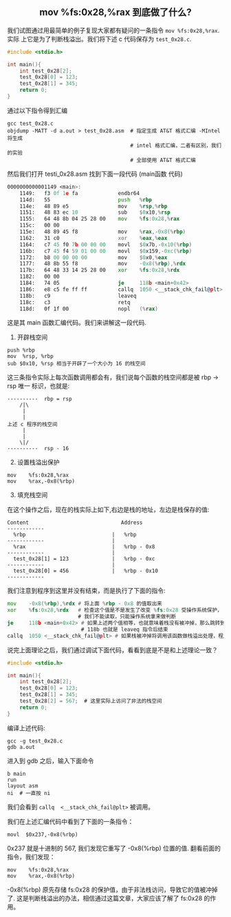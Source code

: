 ## <center>mov %fs:0x28,%rax 到底做了什么?</center>

我们试图通过用最简单的例子复现大家都有疑问的一条指令  `mov %fs:0x28,%rax`. 实际
上它是为了判断栈溢出。我们将下述 c 代码保存为 `test_0x28.c`.

```c
#include <stdio.h>

int main(){
    int test_0x28[2];
    test_0x28[0] = 123;
    test_0x28[1] = 345;
    return 0;
}
```

通过以下指令得到汇编

```shell
gcc test_0x28.c
objdump -MATT -d a.out > test_0x28.asm  # 指定生成 AT&T 格式汇编 -MIntel 将生成
                                        # intel 格式汇编，二者有区别，我们的实验
                                        # 全部使用 AT&T 格式汇编
```

然后我们打开 testi\_0x28.asm 找到下面一段代码 (main函数 代码)

```asm
0000000000001149 <main>:
    1149:	f3 0f 1e fa          	endbr64
    114d:	55                   	push   %rbp
    114e:	48 89 e5             	mov    %rsp,%rbp
    1151:	48 83 ec 10          	sub    $0x10,%rsp
    1155:	64 48 8b 04 25 28 00 	mov    %fs:0x28,%rax
    115c:	00 00
    115e:	48 89 45 f8          	mov    %rax,-0x8(%rbp)
    1162:	31 c0                	xor    %eax,%eax
    1164:	c7 45 f0 7b 00 00 00 	movl   $0x7b,-0x10(%rbp)
    116b:	c7 45 f4 59 01 00 00 	movl   $0x159,-0xc(%rbp)
    1172:	b8 00 00 00 00       	mov    $0x0,%eax
    1177:	48 8b 55 f8          	mov    -0x8(%rbp),%rdx
    117b:	64 48 33 14 25 28 00 	xor    %fs:0x28,%rdx
    1182:	00 00
    1184:	74 05                	je     118b <main+0x42>
    1186:	e8 c5 fe ff ff       	callq  1050 <__stack_chk_fail@plt>
    118b:	c9                   	leaveq
    118c:	c3                   	retq
    118d:	0f 1f 00             	nopl   (%rax)
```

这是其 main 函数汇编代码。我们来讲解这一段代码.

1. 开辟栈空间

```shell
push %rbp
mov  %rsp, %rbp
sub $0x10, %rsp 相当于开辟了一个大小为 16 的栈空间
```

这三条指令实际上每次函数调用都会有，我们说每个函数的栈空间都是被 rbp -> rsp 唯一
标识，也就是:

```shell
----------  rbp = rsp
    /|\
     |
     |
上述 c 程序的栈空间
     |
     |
    \|/
----------  rsp - 16
```

2. 设置栈溢出保护

```shell
mov    %fs:0x28,%rax
mov    %rax,-0x8(%rbp)
```

3. 填充栈空间

在这个操作之后，现在的栈实际上如下,右边是栈的地址，左边是栈保存的值:

```shell
Content                              Address
------------
  %rbp                            |   %rbp
------------                      |
  %rax                            |   %rbp - 0x8
------------                      |
  test_0x28[1] = 123              |   %rbp - 0xc
------------                      |
  test_0x28[0] = 456              |   %rbp - 0x10
------------
```

我们注意到程序到这里并没有结束，而是执行了下面的指令:

```asm
mov    -0x8(%rbp),%rdx # 将上面 %rbp - 0x8 的值取出来
xor    %fs:0x28,%rdx   # 检查这个值是不是发生了改变 %fs:0x28 受操作系统保护，
                       # 我们不能读取，只能操作系统拿来做判断
je     118b <main+0x42> # 如果上述两个值相等，也就意味着栈没有被冲掉，那么跳转到
                        # 118b 也就是 leaveq 指令后结束
callq  1050 <__stack_chk_fail@plt> # 如果栈被冲掉将调用该函数做栈溢出处理，程序将报错退出
```

说完上面理论之后，我们通过调试下面代码，看看到底是不是和上述理论一致？

```c
#include <stdio.h>

int main(){
    int test_0x28[2];
    test_0x28[0] = 123;
    test_0x28[1] = 345;
    test_0x28[2] = 567;  # 这里实际上访问了非法的栈空间
    return 0;
}
```

编译上述代码:

```shell
gcc -g test_0x28.c
gdb a.out
```
进入到 gdb 之后，输入下面命令

```shell
b main
run
layout asm
ni  # 一直按 ni
```

我们会看到 `callq  <__stack_chk_fail@plt>` 被调用。

我们在上述汇编代码中看到了下面的一条指令：

```shell
movl  $0x237,-0x8(%rbp)
```

0x237 就是十进制的 567, 我们发现它重写了 -0x8(%rbp) 位置的值. 翻看前面的指令，我们发现：

```ASM
mov    %fs:0x28,%rax
mov    %rax,-0x8(%rbp)
```
-0x8(%rbp) 原先存储 fs:0x28 的保护值，由于非法栈访问，导致它的值被冲掉了.
这是判断栈溢出的办法，相信通过这篇文章，大家应该了解了 fs:0x28 的作用。
